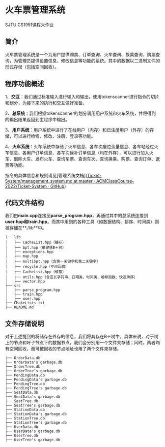 # 火车票管理系统

SJTU CS1951课程大作业

## 简介

火车票管理系统是一个为用户提供购票、订单查询、火车查询、换乘查询、购票查询，为管理员提供设置信息、修改信息等功能的系统。其中的数据以二进制文件的形式存储（包括空间回收）。

## 程序功能概述

1、**交互**：我们通过标准输入进行输入和输出，使用tokenscanner进行指令的切片和划分，为接下来的执行和交互做好准备。

2、**总系统**：我们根据tokenscanner的划分调用用户系统和火车系统，并将得到的输出结果返回到主程序中输出。

3、**用户系统**：用户系统中进行了在线用户（内存）和已注册用户（外存）的存储，可以进行检索、修改、注册、登录等功能。

4、**火车系统**：火车系统中存储了火车信息、各车次座位余量信息、各车站经过火车信息、各用户订单信息、各车次候补订单信息（均在外存），可以进行加入火车、删除火车、发布火车、查询车票、查询车次、查询换乘、购票、查询订单、退票等功能。

指令的具体信息和规则请见[管理系统文档]([Ticket-System/management_system.md at master · ACMClassCourse-2022/Ticket-System · GitHub](https://github.com/ACMClassCourse-2022/Ticket-System/blob/master/management_system.md))

## 代码文件结构

我们由**main.cpp**连接至**parse_program.hpp**，再通过其中的总系统连接到**user.hpp和train.hpp**。而其中用到的各种工具（如数据结构、排序、时间类）则被存储在**./lib**中。

```plain
├── lib
│   ├── CacheList.hpp（缓存）
│   ├── bpt.hpp（单键值B＋树）
│   ├── exceptions.hpp
│   ├── map.hpp
│   ├── multibpt.hpp（含第一关键字和第二关键字）
│   ├── recycle.hpp（空间回收）
│   ├── CacheList.hpp（缓存）
│   ├── utils.hpp（含定长字符串、日期类、时间类、哈希函数、快速排序）
│   ├── vector.hpp
├── src
│   ├── parse_program.hpp
│   ├── train.hpp
│   ├── user.hpp
├── CMakeLists.txt
├── README.md
```

## 文件存储说明

对于上述提到的将储存在外存的信息，我们将其存在B＋树中。具体来说，对于树上的节点和叶子节点下的数据节点，我们会分别用一个文件来存储；同时，两者均有空间回收，而可被回收的节点地址也用了两个文件来存储。

```plain
├── OrderData.db
├── OrderData's garbage.db
├── OrderTree.db
├── OrderTree's garbage.db
├── PendingData.db
├── PendingData's garbage.db
├── PendingTree.db
├── PendingTree's garbage.db
├── SeatData.db
├── SeatData's garbage.db
├── SeatTree.db
├── SeatTree's garbage.db
├── StationData.db
├── StationData's garbage.db
├── StationTree.db
├── StationTree's garbage.db
├── UserData.db
├── UserData's garbage.db
├── UserTree.db
├── UserTree's garbage.db
```